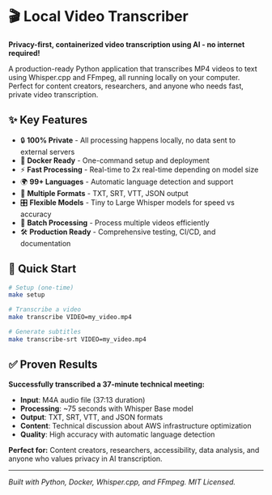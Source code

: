 # 🎬 Local Video Transcriber

**Privacy-first, containerized video transcription using AI - no internet required!**

A production-ready Python application that transcribes MP4 videos to text using Whisper.cpp and FFmpeg, all running locally on your computer. Perfect for content creators, researchers, and anyone who needs fast, private video transcription.

## ✨ Key Features

- 🔒 **100% Private** - All processing happens locally, no data sent to external servers
- 🐳 **Docker Ready** - One-command setup and deployment
- ⚡ **Fast Processing** - Real-time to 2x real-time depending on model size
- 🌍 **99+ Languages** - Automatic language detection and support
- 📄 **Multiple Formats** - TXT, SRT, VTT, JSON output
- 🎛️ **Flexible Models** - Tiny to Large Whisper models for speed vs accuracy
- 🔄 **Batch Processing** - Process multiple videos efficiently
- 🛠️ **Production Ready** - Comprehensive testing, CI/CD, and documentation

## 🚀 Quick Start

```bash
# Setup (one-time)
make setup

# Transcribe a video
make transcribe VIDEO=my_video.mp4

# Generate subtitles
make transcribe-srt VIDEO=my_video.mp4
```

## ✅ Proven Results

**Successfully transcribed a 37-minute technical meeting:**
- **Input**: M4A audio file (37:13 duration)
- **Processing**: ~75 seconds with Whisper Base model
- **Output**: TXT, SRT, VTT, and JSON formats
- **Content**: Technical discussion about AWS infrastructure optimization
- **Quality**: High accuracy with automatic language detection

**Perfect for:** Content creators, researchers, accessibility, data analysis, and anyone who values privacy in AI transcription.

---

*Built with Python, Docker, Whisper.cpp, and FFmpeg. MIT Licensed.* 